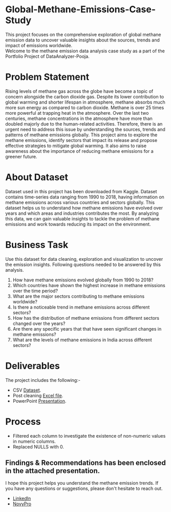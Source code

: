 # Global-Methane-Emissions-Case-Study
This project focuses on the comprehensive exploration of global methane emission data to uncover valuable insights about the sources, trends and impact of emissions worldwide.  
Welcome to the methane emission data analysis case study as a part of the Portfolio Project of DataAnalyzer-Pooja. 

# Problem Statement 
Rising levels of methane gas across the globe have become a topic of concern alongside the carbon dioxide gas. Despite its lower contribution to global warming and shorter lifespan in atmosphere, methane absorbs much more sun energy as compared to carbon dioxide. Methane is over 25 times more powerful at trapping heat in the atmosphere. Over the last two centuries, methane concentrations in the atmosphere have more than doubled majorly due to the human-related activities. Therefore, there is an urgent need to address this issue by understanding the sources, trends and patterns of methane emissions globally. This project aims to explore the methane emissions, identify sectors that impact its release and propose effective strategies to mitigate global warming. It also aims to raise awareness about the importance of reducing methane emissions for a greener future.

# About Dataset
Dataset used in this project has been downloaded from Kaggle. Dataset contains time-series data ranging from 1990 to 2018, having information on methane emissions across various countries and sectors globally. This dataset helps us to understand how methane emissions have evolved over years and which areas and industries contributes the most. By analyzing this data, we can gain valuable insights to tackle the problem of methane emissions and work towards reducing its impact on the environment.

# Business Task
 Use this dataset for data cleaning, exploration and visualization to uncover the emission insights. Following questions needed to be answered by this analysis.
 1. How have methane emissions evolved globally from 1990 to 2018?
 2. Which countries have shown the highest increase in methane emissions over the time period?
 3. What are the major sectors contributing to methane emissions worldwide?
 4. Is there a noticeable trend in methane emissions across different sectors?
 5. How has the distribution of methane emissions from different sectors changed over the years?
 6. Are there any specific years that that have seen significant changes in methane emissions?
 7. What are the levels of methane emissions in India across different sectors?

# Deliverables
The project includes the following:-
- CSV [Dataset](https://www.kaggle.com/datasets/kkhandekar/methane-emissions-across-the-world-19902018).
- Post cleaning [Excel file](https://github.com/DataAnalyzer-Pooja/Global-Methane-Emissions-Case-Study/blob/main/methane_emission_post_cleaned_file.xlsx).
- PowerPoint [Presentation](https://github.com/DataAnalyzer-Pooja/Global-Methane-Emissions-Case-Study/blob/main/Global_methane_emission_ppt.pptx).

# Process
- Filtered each column to investigate the existence of non-numeric values in numeric columns.
- Replaced NULLS with 0. 

## Findings & Recommendations has been enclosed in the attached presentation. 

I hope this project helps you understand the methane emission trends. If you have any questions or suggestions, please don't hesitate to reach out.  
- [LinkedIn](https://www.linkedin.com/in/contact-analyzer-pooja-verma)  
- [NovyPro](https://www.novypro.com/profile_projects/poojaverma)




